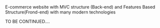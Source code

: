 E-commerce website with MVC structure (Back-end) and Features Based Structure(Frond-end) with many modern technologies

TO BE CONTINUED....
